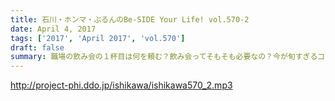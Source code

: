 ```yaml
---
title: 石川・ホンマ・ぶるんのBe-SIDE Your Life! vol.570-2
date: April 4, 2017
tags: ['2017', 'April 2017', 'vol.570']
draft: false
summary: 職場の飲み会の１杯目は何を頼む？飲み会ってそもそも必要なの？今が旬すぎるコーナー「GET WILD17」SAITO
---
```


http://project-phi.ddo.jp/ishikawa/ishikawa570_2.mp3